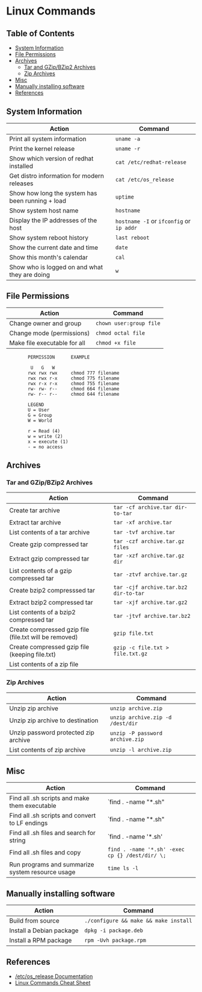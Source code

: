 # Linux Commands

## Table of Contents

<!-- markdownlint-disable MD004 -->

<!-- toc -->

- [System Information](#system-information)
- [File Permissions](#file-permissions)
- [Archives](#archives)
  * [Tar and GZip/BZip2 Archives](#tar-and-gzipbzip2-archives)
  * [Zip Archives](#zip-archives)
- [Misc](#misc)
- [Manually installing software](#manually-installing-software)
- [References](#references)

<!-- tocstop -->

<!-- markdownlint-enable MD004 -->

## System Information

| Action | Command |
| ------ | ------- |
| Print all system information | `uname -a` |
| Print the kernel release | `uname -r` |
| Show which version of redhat installed | `cat /etc/redhat-release` |
| Get distro information for modern releases | `cat /etc/os_release` |
| Show how long the system has been running + load | `uptime` |
| Show system host name | `hostname` |
| Display the IP addresses of the host | `hostname -I` or `ifconfig` or `ip addr` |
| Show system reboot history | `last reboot` |
| Show the current date and time | `date` |
| Show this month's calendar | `cal` |
| Show who is logged on and what they are doing | `w` |

## File Permissions

| Action | Command |
| ------ | ------- |
| Change owner and group | `chown user:group file` |
| Change mode (permissions) | `chmod octal file` |
| Make file executable for all | `chmod +x file` |

```text
        PERMISSION      EXAMPLE

         U   G   W
        rwx rwx rwx     chmod 777 filename
        rwx rwx r-x     chmod 775 filename
        rwx r-x r-x     chmod 755 filename
        rw- rw- r--     chmod 664 filename
        rw- r-- r--     chmod 644 filename

        LEGEND
        U = User
        G = Group
        W = World

        r = Read (4)
        w = write (2)
        x = execute (1)
        - = no access
```

## Archives

### Tar and GZip/BZip2 Archives

| Action | Command |
| ------ | ------- |
| Create tar archive | `tar -cf archive.tar dir-to-tar` |
| Extract tar archive | `tar -xf archive.tar` |
| List contents of a tar archive | `tar -tvf archive.tar` |
| Create gzip compressed tar | `tar -czf archive.tar.gz files` |
| Extract gzip compressed tar | `tar -xzf archive.tar.gz dir` |
| List contents of a gzip compressed tar | `tar -ztvf archive.tar.gz` |
| Create bzip2 compresssed tar | `tar -cjf archive.tar.bz2 dir-to-tar` |
| Extract bzip2 compressed tar | `tar -xjf archive.tar.gz2` |
| List contents of a bzip2 compressed tar | `tar -jtvf archive.tar.bz2` |
| Create compressed gzip file (file.txt will be removed) | `gzip file.txt` |
| Create compressed gzip file (keeping file.txt) | `gzip -c file.txt > file.txt.gz` |
| List contents of a zip file | |

### Zip Archives

| Action | Command |
| ------ | ------- |
| Unzip zip archive | `unzip archive.zip` |
| Unzip zip archive to destination | `unzip archive.zip -d /dest/dir` |
| Unzip password protected zip archive | `unzip -P password archive.zip` |
| List contents of zip archive | `unzip -l archive.zip` |

## Misc

| Action | Command |
| ------ | ------- |
| Find all .sh scripts and make them executable | `find . -name "*.sh" | xargs chmod +x` |
| Find all .sh scripts and convert to LF endings | `find . -name "*.sh" | xargs dos2unix` |
| Find all .sh files and search for string | `find . -name '*.sh' | xargs grep 'echo'` |
| Find all .sh files and copy | `find . -name '*.sh' -exec cp {} /dest/dir/ \;`
| Run programs and summarize system resource usage | `time ls -l` |

## Manually installing software

| Action | Command |
| ------ | ------- |
| Build from source | `./configure && make && make install` |
| Install a Debian package | `dpkg -i package.deb` |
| Install a RPM package | `rpm -Uvh package.rpm` |

## References

- [/etc/os_release Documentation](https://www.freedesktop.org/software/systemd/man/os-release.html)
- [Linux Commands Cheat Sheet](https://www.linuxtrainingacademy.com/linux-commands-cheat-sheet/)
